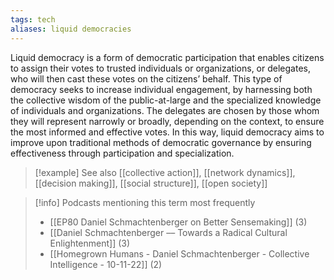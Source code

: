 ```yaml
---
tags: tech
aliases: liquid democracies
---
```


Liquid democracy is a form of democratic participation that enables citizens to assign their votes to trusted individuals or organizations, or delegates, who will then cast these votes on the citizens’ behalf. This type of democracy seeks to increase individual engagement, by harnessing both the collective wisdom of the public-at-large and the specialized knowledge of individuals and organizations. The delegates are chosen by those whom they will represent narrowly or broadly, depending on the context, to ensure the most informed and effective votes. In this way, liquid democracy aims to improve upon traditional methods of democratic governance by ensuring effectiveness through participation and specialization.

> [!example] See also
> [[collective action]], [[network dynamics]], [[decision making]], [[social structure]], [[open society]]

> [!info] Podcasts mentioning this term most frequently
> * [[EP80 Daniel Schmachtenberger on Better Sensemaking]] (3)
> * [[Daniel Schmachtenberger –– Towards a Radical Cultural Enlightenment]] (3)
> * [[Homegrown Humans - Daniel Schmachtenberger - Collective Intelligence - 10-11-22]] (2)
